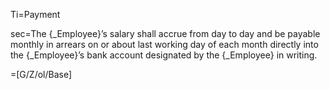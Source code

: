 Ti=Payment

sec=The {_Employee}’s salary shall accrue from day to day and be payable monthly in arrears on or about last working day of each month directly into the {_Employee}’s bank account designated by the {_Employee} in writing.

=[G/Z/ol/Base]
